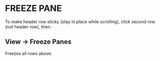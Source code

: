 # FREEZE PANE

To make header row sticky (stay in place while scrolling), click second row (not header row), then:

## View &rarr; Freeze Panes

Freezes all rows above.
